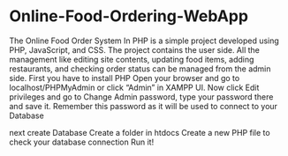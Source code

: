 # Online-Food-Ordering-WebApp
The Online Food Order System In PHP is a simple project developed using PHP, JavaScript, and CSS. The project contains the user side. All the management like editing site contents, updating food items, adding restaurants, and checking order status can be managed from the admin side.
First you have to install PHP
Open your browser and go to localhost/PHPMyAdmin or click “Admin” in XAMPP UI. Now click Edit privileges and go to Change Admin password, type your password there and save it. Remember this password as it will be used to connect to your Database

next create Database
Create a folder in htdocs
Create a new PHP file to check your database connection
Run it!
